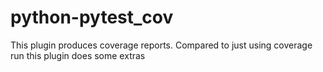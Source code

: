 # python-pytest_cov
This plugin produces coverage reports. Compared to just using coverage run this plugin does some extras
